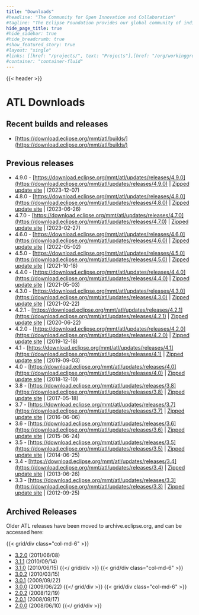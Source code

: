 ```yaml
---
title: "Downloads"
#headline: "The Community for Open Innovation and Collaboration"
#tagline: "The Eclipse Foundation provides our global community of individuals and organizations with a mature, scalable, and business-friendly environment for open source software collaboration and innovation."
hide_page_title: true
#hide_sidebar: true
#hide_breadcrumb: true
#show_featured_story: true
#layout: "single"
#links: [[href: "/projects/", text: "Projects"],[href: "/org/workinggroups/", text: "Working Group"],[href: "/membership/", text: "Members"],[href: "/org/value", text: "Business Value"]]
#container: "container-fluid"
---
```


{{< header >}}

# ATL Downloads

## Recent builds and releases

  * [https://download.eclipse.org/mmt/atl/builds/](https://download.eclipse.org/mmt/atl/builds/)

## Previous releases

  * 4.9.0 - [https://download.eclipse.org/mmt/atl/updates/releases/4.9.0](https://download.eclipse.org/mmt/atl/updates/releases/4.9.0) | [Zipped update site](https://www.eclipse.org/downloads/download.php?file=/mmt/atl/downloads/drops/4.9.0/R202312070913/m2m-atl-Update-4.9.0.zip&protocol=https) | (2023-12-07)
  * 4.8.0 - [https://download.eclipse.org/mmt/atl/updates/releases/4.8.0](https://download.eclipse.org/mmt/atl/updates/releases/4.8.0) | [Zipped update site](https://www.eclipse.org/downloads/download.php?file=/mmt/atl/downloads/drops/4.8.0/R202306260617/m2m-atl-Update-4.8.0.zip&protocol=https) | (2023-06-26)
  * 4.7.0 - [https://download.eclipse.org/mmt/atl/updates/releases/4.7.0](https://download.eclipse.org/mmt/atl/updates/releases/4.7.0) | [Zipped update site](https://www.eclipse.org/downloads/download.php?file=/mmt/atl/downloads/drops/4.7.0/R202302271354/m2m-atl-Update-4.7.0.zip&protocol=https) | (2023-02-27)
  * 4.6.0 - [https://download.eclipse.org/mmt/atl/updates/releases/4.6.0](https://download.eclipse.org/mmt/atl/updates/releases/4.6.0) | [Zipped update site](https://www.eclipse.org/downloads/download.php?file=/mmt/atl/downloads/drops/4.6.0/R202205021200/m2m-atl-Update-4.6.0.zip&protocol=https) | (2022-05-02)
  * 4.5.0 - [https://download.eclipse.org/mmt/atl/updates/releases/4.5.0](https://download.eclipse.org/mmt/atl/updates/releases/4.5.0) | [Zipped update site](https://www.eclipse.org/downloads/download.php?file=/mmt/atl/downloads/drops/4.5.0/R202110180912/m2m-atl-Update-4.5.0.zip&protocol=https) | (2021-10-18)
  * 4.4.0 - [https://download.eclipse.org/mmt/atl/updates/releases/4.4.0](https://download.eclipse.org/mmt/atl/updates/releases/4.4.0) | [Zipped update site](https://www.eclipse.org/downloads/download.php?file=/mmt/atl/downloads/drops/4.4.0/R202105031959/m2m-atl-Update-4.4.0.zip&protocol=https) | (2021-05-03)
  * 4.3.0 - [https://download.eclipse.org/mmt/atl/updates/releases/4.3.0](https://download.eclipse.org/mmt/atl/updates/releases/4.3.0) | [Zipped update site](https://www.eclipse.org/downloads/download.php?file=/mmt/atl/downloads/drops/4.3.0/R202102220734/m2m-atl-Update-4.3.0.zip&protocol=https) | (2021-02-22)
  * 4.2.1 - [https://download.eclipse.org/mmt/atl/updates/releases/4.2.1](https://download.eclipse.org/mmt/atl/updates/releases/4.2.1) | [Zipped update site](https://www.eclipse.org/downloads/download.php?file=/mmt/atl/downloads/drops/4.2.1/R202006221222/m2m-atl-Update-4.2.1.zip&protocol=https) | (2020-06-22)
  * 4.2.0 - [https://download.eclipse.org/mmt/atl/updates/releases/4.2.0](https://download.eclipse.org/mmt/atl/updates/releases/4.2.0) | [Zipped update site](https://www.eclipse.org/downloads/download.php?file=/mmt/atl/downloads/drops/4.2.0/R201912111246/m2m-atl-Update-4.2.0.zip&protocol=https) | (2019-12-18)
  * 4.1 - [https://download.eclipse.org/mmt/atl/updates/releases/4.1](https://download.eclipse.org/mmt/atl/updates/releases/4.1) | [Zipped update site](https://www.eclipse.org/downloads/download.php?file=/mmt/atl/downloads/drops/4.1.0/R201909021645/m2m-atl-Update-4.1.0.zip&protocol=https) | (2019-09-03)
  * 4.0 - [https://download.eclipse.org/mmt/atl/updates/releases/4.0](https://download.eclipse.org/mmt/atl/updates/releases/4.0) | [Zipped update site](https://www.eclipse.org/downloads/download.php?file=/mmt/atl/downloads/drops/4.0.1/R201812100843/m2m-atl-Update-4.0.1.zip&protocol=https) | (2018-12-10)
  * 3.8 - [https://download.eclipse.org/mmt/atl/updates/releases/3.8](https://download.eclipse.org/mmt/atl/updates/releases/3.8) | [Zipped update site](https://www.eclipse.org/downloads/download.php?file=/mmt/atl/downloads/drops/3.8.0/R201705182014/m2m-atl-Update-3.8.0.zip&protocol=https) | (2017-05-18)
  * 3.7 - [https://download.eclipse.org/mmt/atl/updates/releases/3.7](https://download.eclipse.org/mmt/atl/updates/releases/3.7) | [Zipped update site](https://www.eclipse.org/downloads/download.php?file=/mmt/atl/downloads/drops/3.7.0/R201603222002/m2m-atl-Update-3.7.0.zip&protocol=https) | (2016-06-06)
  * 3.6 - [https://download.eclipse.org/mmt/atl/updates/releases/3.6](https://download.eclipse.org/mmt/atl/updates/releases/3.6) | [Zipped update site](https://www.eclipse.org/downloads/download.php?file=/mmt/atl/downloads/drops/3.6.0/R201505180909/m2m-atl-Update-3.6.0.zip&protocol=https) | (2015-06-24)
  * 3.5 - [https://download.eclipse.org/mmt/atl/updates/releases/3.5](https://download.eclipse.org/mmt/atl/updates/releases/3.5) | [Zipped update site](https://www.eclipse.org/downloads/download.php?file=/mmt/atl/downloads/drops/3.5.0/R201405260755/m2m-atl-Update-3.5.0.zip&protocol=https) | (2014-06-25)
  * 3.4 - [https://download.eclipse.org/mmt/atl/updates/releases/3.4](https://download.eclipse.org/mmt/atl/updates/releases/3.4) | [Zipped update site](https://www.eclipse.org/downloads/download.php?file=/mmt/atl/downloads/drops/3.4.0/R201305211502/m2m-atl-Update-3.4.0.zip&protocol=https) | (2013-06-26)
  * 3.3 - [https://download.eclipse.org/mmt/atl/updates/releases/3.3](https://download.eclipse.org/mmt/atl/updates/releases/3.3) | [Zipped update site](https://www.eclipse.org/downloads/download.php?file=/mmt/atl/downloads/drops/3.3.1/R201209061455/m2m-atl-Update-3.3.1.zip&protocol=https) | (2012-09-25)

## Archived Releases

Older ATL releases have been moved to archive.eclipse.org, and can be accessed here:

{{< grid/div class="col-md-6" >}}
  * [3.2.0](https://archive.eclipse.org/mmt/atl/downloads/drops/3.2.0/R201106080518/m2m-atl-Update-3.2.0.zip) (2011/06/08)
  * [3.1.1](https://archive.eclipse.org/mmt/atl/downloads/drops/3.1.1/R201009141132/m2m-atl-Update-3.1.1.zip) (2010/09/14)
  * [3.1.0](https://archive.eclipse.org/mmt/atl/downloads/drops/3.1.0/R201006150240/m2m-atl-Update-3.1.0.zip) (2010/06/15)
{{</ grid/div >}}
{{< grid/div class="col-md-6" >}}
  * [3.0.2](https://archive.eclipse.org/mmt/atl/downloads/drops/3.0.2/R201003150627/m2m-atl-Update-3.0.2.zip) (2010/03/15)
  * [3.0.1](https://archive.eclipse.org/mmt/atl/downloads/drops/3.0.1/R200909220532/m2m-atl-Update-3.0.1.zip) (2009/09/22)
  * [3.0.0](https://archive.eclipse.org/mmt/atl/downloads/drops/3.0.0/R200906220943/m2m-atl-Update-3.0.0.zip) (2009/06/22)
{{</ grid/div >}}
{{< grid/div class="col-md-6" >}}
  * [2.0.2](https://archive.eclipse.org/mmt/atl/downloads/drops/2.0.2/R200812191010/m2m-atl-Update-2.0.2.zip) (2008/12/19)
  * [2.0.1](https://archive.eclipse.org/mmt/atl/downloads/drops/2.0.1/R200809170426/m2m-atl-Update-2.0.1.zip) (2008/09/17)
  * [2.0.0](https://archive.eclipse.org/mmt/atl/downloads/drops/2.0.0/R200806101117/m2m-atl-Update-2.0.0.zip) (2008/06/10)
{{</ grid/div >}}
